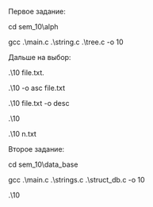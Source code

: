 Первое задание:

cd sem_10\alph

gcc .\main.c .\string.c .\tree.c -o 10

Дальше на выбор:

.\10 file.txt.

.\10 -o asc file.txt

.\10 file.txt -o desc

.\10

.\10 n.txt

Второе задание:

cd sem_10\data_base

gcc .\main.c .\strings.c .\struct_db.c -o 10

.\10
